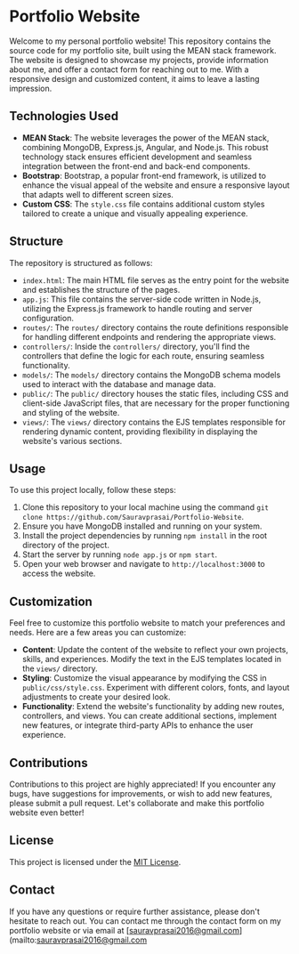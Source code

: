 # Portfolio Website

Welcome to my personal portfolio website! This repository contains the source code for my portfolio site, built using the MEAN stack framework. The website is designed to showcase my projects, provide information about me, and offer a contact form for reaching out to me. With a responsive design and customized content, it aims to leave a lasting impression.

## Technologies Used

- **MEAN Stack**: The website leverages the power of the MEAN stack, combining MongoDB, Express.js, Angular, and Node.js. This robust technology stack ensures efficient development and seamless integration between the front-end and back-end components.
- **Bootstrap**: Bootstrap, a popular front-end framework, is utilized to enhance the visual appeal of the website and ensure a responsive layout that adapts well to different screen sizes.
- **Custom CSS**: The `style.css` file contains additional custom styles tailored to create a unique and visually appealing experience.

## Structure

The repository is structured as follows:

- `index.html`: The main HTML file serves as the entry point for the website and establishes the structure of the pages.
- `app.js`: This file contains the server-side code written in Node.js, utilizing the Express.js framework to handle routing and server configuration.
- `routes/`: The `routes/` directory contains the route definitions responsible for handling different endpoints and rendering the appropriate views.
- `controllers/`: Inside the `controllers/` directory, you'll find the controllers that define the logic for each route, ensuring seamless functionality.
- `models/`: The `models/` directory contains the MongoDB schema models used to interact with the database and manage data.
- `public/`: The `public/` directory houses the static files, including CSS and client-side JavaScript files, that are necessary for the proper functioning and styling of the website.
- `views/`: The `views/` directory contains the EJS templates responsible for rendering dynamic content, providing flexibility in displaying the website's various sections.

## Usage

To use this project locally, follow these steps:

1. Clone this repository to your local machine using the command `git clone https://github.com/Sauravprasai/Portfolio-Website`.
2. Ensure you have MongoDB installed and running on your system.
3. Install the project dependencies by running `npm install` in the root directory of the project.
4. Start the server by running `node app.js` or `npm start`.
5. Open your web browser and navigate to `http://localhost:3000` to access the website.

## Customization

Feel free to customize this portfolio website to match your preferences and needs. Here are a few areas you can customize:

- **Content**: Update the content of the website to reflect your own projects, skills, and experiences. Modify the text in the EJS templates located in the `views/` directory.
- **Styling**: Customize the visual appearance by modifying the CSS in `public/css/style.css`. Experiment with different colors, fonts, and layout adjustments to create your desired look.
- **Functionality**: Extend the website's functionality by adding new routes, controllers, and views. You can create additional sections, implement new features, or integrate third-party APIs to enhance the user experience.

## Contributions

Contributions to this project are highly appreciated! If you encounter any bugs, have suggestions for improvements, or wish to add new features, please submit a pull request. Let's collaborate and make this portfolio website even better!

## License

This project is licensed under the [MIT License](LICENSE).

## Contact

If you have any questions or require further assistance, please don't hesitate to reach out. You can contact me through the contact form on my portfolio website or via email at [sauravprasai2016@gmail.com](mailto:sauravprasai2016@gmail.com
